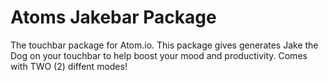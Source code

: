 # Atoms Jakebar Package

The touchbar package for Atom.io. This package gives generates Jake the Dog on your touchbar
to help boost your mood and productivity. Comes with TWO (2) diffent modes!
